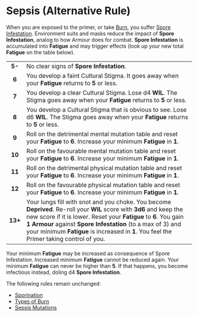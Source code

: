 # Sepsis (Alternative Rule)

When you are exposed to the primer, or take [Burn](https://degenesis.com/world/stories/apocalyptics/burn-baby-burn), you suffer [Spore Infestation](https://degenesis.com/world/stories/pollen/sepsis).
Environment suits and masks reduce the impact of **Spore Infestation**, analog to how Armour does for combat.
**Spore Infestation** is accumulated into **Fatigue** and may trigger effects (look up your new total **Fatigue** on the table below).

|         |                                                                                                                                                                                                                                                                                                                                                      |
| :-----: | ---------------------------------------------------------------------------------------------------------------------------------------------------------------------------------------------------------------------------------------------------------------------------------------------------------------------------------------------------- |
| **5-**  | No clear signs of **Spore Infestation**.                                                                                                                                                                                                                                                                                                             |
|  **6**  | You develop a faint Cultural Stigma. It goes away when your **Fatigue** returns to **5** or less.                                                                                                                                                                                                                                                    |
|  **7**  | You develop a clear Cultural Stigma. Lose d4 **WIL**. The Stigma goes away when your **Fatigue** returns to **5** or less.                                                                                                                                                                                                                           |
|  **8**  | You develop a Cultural Stigma that is obvious to see. Lose d6 **WIL**. The Stigma goes away when your **Fatigue** returns to **5** or less.                                                                                                                                                                                                          |
|  **9**  | Roll on the detrimental mental mutation table and reset your **Fatigue** to **6**. Increase your minimum **Fatigue** in **1**.                                                                                                                                                                                                                       |
| **10**  | Roll on the favourable mental mutation table and reset your **Fatigue** to **6**. Increase your minimum **Fatigue** in **1**.<br>                                                                                                                                                                                                                    |
| **11**  | Roll on the detrimental physical mutation table and reset your **Fatigue** to **6**. Increase your minimum **Fatigue** in **1**.<br>                                                                                                                                                                                                                 |
| **12**  | Roll on the favourable physical mutation table and reset your **Fatigue** to **6**. Increase your minimum **Fatigue** in **1**.<br>                                                                                                                                                                                                                  |
| **13+** | Your lungs fill with snot and you choke. You become **Deprived**. Re-roll your **WIL** score with **3d6** and keep the new score if it is lower. Reset your **Fatigue** to **6**. You gain **1 Armour** against **Spore Infestation** (to a max of 3) and your minimum **Fatigue** is increased in **1**. You feel the Primer taking control of you. |

Your minimum **Fatigue** may be increased as consequence of Spore Infestation.
Increased minimum **Fatigue** cannot be reduced again.
Your minimum **Fatigue** can never be higher than **5**.
If that happens, you become infectious instead, doling d4 **Spore Infestation**.

The following rules remain unchanged:

- [Sporination](#sporination)
- [Types of Burn](#types-of-burn)
- [Sepsis Mutations](#sepsis-mutations)
